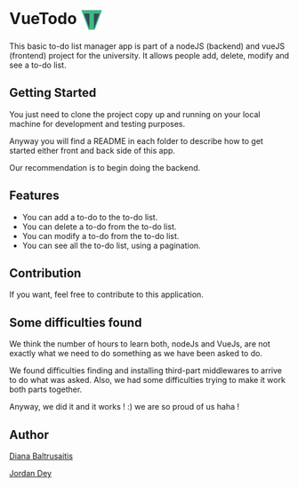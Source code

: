 # VueTodo <img align="center" src="frontend/src/assets/Favicon.png" width="40" />

This basic to-do list manager app is part of a nodeJS (backend) and vueJS (frontend) project for the university.
It allows people add, delete, modify and see a to-do list.

## Getting Started

You just need to clone the project copy up and running on your local machine for development and testing purposes.

Anyway you will find a README in each folder to describe how to get started either front and back side of this app.

Our recommendation is to begin doing the backend.

## Features

- You can add a to-do to the to-do list.
- You can delete a to-do from the to-do list.
- You can modify a to-do from the to-do list.
- You can see all the to-do list, using a pagination.

## Contribution

If you want, feel free to contribute to this application.


## Some difficulties found

We think the number of hours to learn both, nodeJs and VueJs, are not exactly what we need to do something as we have been asked to do.

We found difficulties finding and installing third-part middlewares to arrive to do what was asked.
Also, we had some difficulties trying to make it work both parts together.

Anyway, we did it and it works ! :) we are so proud of us haha !

## Author

[Diana Baltrusaitis](https://github.com/nitabaltru)

[Jordan Dey](https://github.com/DeyJordan)
